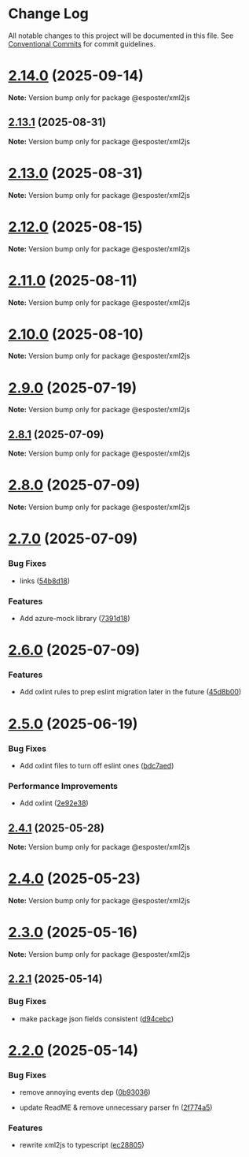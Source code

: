 # Change Log

All notable changes to this project will be documented in this file.
See [Conventional Commits](https://conventionalcommits.org) for commit guidelines.

# [2.14.0](https://github.com/Esposter/Esposter/compare/v2.13.1...v2.14.0) (2025-09-14)

**Note:** Version bump only for package @esposter/xml2js

## [2.13.1](https://github.com/Esposter/Esposter/compare/v2.13.0...v2.13.1) (2025-08-31)

**Note:** Version bump only for package @esposter/xml2js

# [2.13.0](https://github.com/Esposter/Esposter/compare/v2.12.0...v2.13.0) (2025-08-31)

**Note:** Version bump only for package @esposter/xml2js

# [2.12.0](https://github.com/Esposter/Esposter/compare/v2.11.0...v2.12.0) (2025-08-15)

**Note:** Version bump only for package @esposter/xml2js

# [2.11.0](https://github.com/Esposter/Esposter/compare/v2.10.0...v2.11.0) (2025-08-11)

**Note:** Version bump only for package @esposter/xml2js

# [2.10.0](https://github.com/Esposter/Esposter/compare/v2.9.0...v2.10.0) (2025-08-10)

**Note:** Version bump only for package @esposter/xml2js

# [2.9.0](https://github.com/Esposter/Esposter/compare/v2.8.1...v2.9.0) (2025-07-19)

**Note:** Version bump only for package @esposter/xml2js

## [2.8.1](https://github.com/Esposter/Esposter/compare/v2.8.0...v2.8.1) (2025-07-09)

**Note:** Version bump only for package @esposter/xml2js

# [2.8.0](https://github.com/Esposter/Esposter/compare/v2.7.0...v2.8.0) (2025-07-09)

**Note:** Version bump only for package @esposter/xml2js

# [2.7.0](https://github.com/Esposter/Esposter/compare/v2.6.0...v2.7.0) (2025-07-09)

### Bug Fixes

* links ([54b8d18](https://github.com/Esposter/Esposter/commit/54b8d1892eb340a7150286306a5d8ea44a0e0a43))

### Features

* Add azure-mock library ([7391d18](https://github.com/Esposter/Esposter/commit/7391d1822b7fc6249efc58f041e2c99fb77cef5c))

# [2.6.0](https://github.com/Esposter/Esposter/compare/v2.5.0...v2.6.0) (2025-07-09)

### Features

* Add oxlint rules to prep eslint migration later in the future ([45d8b00](https://github.com/Esposter/Esposter/commit/45d8b00c2223a92d937dc0734ff8702661c9882c))

# [2.5.0](https://github.com/Esposter/Esposter/compare/v2.4.1...v2.5.0) (2025-06-19)

### Bug Fixes

* Add oxlint files to turn off eslint ones ([bdc7aed](https://github.com/Esposter/Esposter/commit/bdc7aed1dfab9d0c8527588cec61a7eb073aa523))

### Performance Improvements

* Add oxlint ([2e92e38](https://github.com/Esposter/Esposter/commit/2e92e38522ba45bc223543e714010567aee6a0b2))

## [2.4.1](https://github.com/Esposter/Esposter/compare/v2.4.0...v2.4.1) (2025-05-28)

**Note:** Version bump only for package @esposter/xml2js

# [2.4.0](https://github.com/Esposter/Esposter/compare/v2.3.0...v2.4.0) (2025-05-23)

**Note:** Version bump only for package @esposter/xml2js

# [2.3.0](https://github.com/Esposter/Esposter/compare/v2.2.1...v2.3.0) (2025-05-16)

**Note:** Version bump only for package @esposter/xml2js

## [2.2.1](https://github.com/Esposter/Esposter/compare/v2.2.0...v2.2.1) (2025-05-14)

### Bug Fixes

* make package json fields consistent ([d94cebc](https://github.com/Esposter/Esposter/commit/d94cebc5b8009a79a4572f4021ebee35f6efe1ef))

# [2.2.0](https://github.com/Esposter/Esposter/compare/v2.1.0...v2.2.0) (2025-05-14)

### Bug Fixes

* remove annoying events dep ([0b93036](https://github.com/Esposter/Esposter/commit/0b930366d033844656a104003fc68f838c08599c))

* update ReadME & remove unnecessary parser fn ([2f774a5](https://github.com/Esposter/Esposter/commit/2f774a5f398742f37f4cf458e0de956ba8ee466d))

### Features

* rewrite xml2js to typescript ([ec28805](https://github.com/Esposter/Esposter/commit/ec28805140c79c9f8bc0746b7ee0c1c948cbb506))
